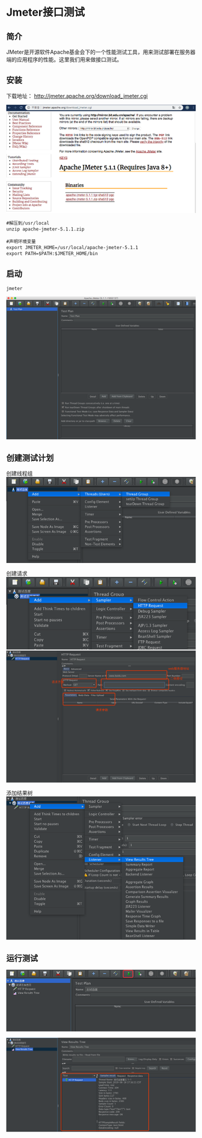 # Jmeter接口测试

## 简介
JMeter是开源软件Apache基金会下的一个性能测试工具，用来测试部署在服务器端的应用程序的性能。这里我们用来做接口测试。


## 安装
下载地址： http://jmeter.apache.org/download_jmeter.cgi

![images](./01.png)

```shell
#解压到/usr/local
unzip apache-jmeter-5.1.1.zip

#声明环境变量
export JMETER_HOME=/usr/local/apache-jmeter-5.1.1
export PATH=$PATH:$JMETER_HOME/bin

```

## 启动

```
jmeter

```
![images](./02.png)


## 创建测试计划

创建线程组
![images](./03.png)

创建请求
![images](./04.png)
![images](./05.png)

添加结果树
![images](./06.png)

## 运行测试

![images](./07.png)

![images](./08.png)
